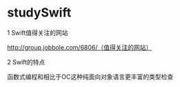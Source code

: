 # studySwift

1 Swift值得关注的网站

http://group.jobbole.com/6806/（值得关注的网站）



2 Swift的特点

   函数式编程和相比于OC这种纯面向对象语言更丰富的类型检查
